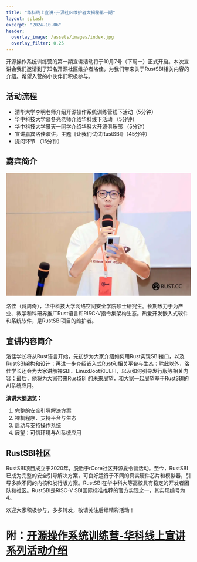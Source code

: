 ```yaml
---
title: "华科线上宣讲-开源社区维护者大揭秘第一期"
layout: splash
excerpt: "2024-10-06"
header:
  overlay_image: /assets/images/index.jpg
  overlay_filter: 0.25
---
```

开源操作系统训练营的第一期宣讲活动将于10月7号（下周一）正式开启。本次宣讲会我们邀请到了知名开源社区维护者洛佳，为我们带来关于RustSBI相关内容的介绍。希望入营的小伙伴们积极参与。

## 活动流程

* 清华大学李明老师介绍开源操作系统训练营线下活动（5分钟）
* 华中科技大学慕冬亮老师介绍华科线下活动 （5分钟）
* 华中科技大学景天一同学介绍华科大开源俱乐部 （5分钟）
* 宣讲嘉宾洛佳演讲，主题《让我们试试RustSBI》（45分钟）
* 提问环节 （15分钟）

## 嘉宾简介

![img](/assets/images/luojia.png)


洛佳（蒋周奇），华中科技大学网络空间安全学院硕士研究生。长期致力于为产业、教学和科研界推广Rust语言和RISC-V指令集架构生态。热爱开发嵌入式软件和系统软件，是RustSBI项目的维护者。

## 宣讲内容简介

洛佳学长将从Rust语言开始，先初步为大家介绍如何用Rust实现SBI接口，以及RustSBI架构和设计；再进一步介绍嵌入式Rust和相关平台与生态；除此以外，洛佳学长还会为大家讲解裸SBI、LinuxBoot和UEFI，以及如何引导发行版等相关内容；最后，他将为大家带来RustSBI 的未来展望，和大家一起展望基于RustSBI的AI系统应用。

**演讲大纲速览：**

1. 完整的安全引导解决方案
2. 裸机程序、支持平台与生态
3. 启动与支持操作系统
4. 展望：可信环境与AI系统应用

## RustSBI社区

RustSBI项目成立于2020年，脱胎于rCore社区开源夏令营活动。至今，RustSBI已成为完整的安全引导解决方案，可良好运行于不同的真实硬件芯片和模拟器，引导多款不同的内核和发行版方案。RustSBI在华中科大等高校具有稳定的开发者团队和社区。RustSBI是RISC-V SBI国际标准推荐的官方实现之一，其实现编号为4。

欢迎大家积极参与，多多转发，敬请关注后续精彩活动！

# 附：[开源操作系统训练营-华科线上宣讲系列活动介绍](http://mp.weixin.qq.com/s?__biz=MzkxMzUzMzIxMw==&mid=2247485106&idx=1&sn=b08aaaf18db2ccd0259bd1f5405fae5d&chksm=c17d76c0f60affd6bde397bd28575b1c5c59a5a21f574eb25ad9b1a8d8bc142cd3f76bb70794&scene=21#wechat_redirect)
